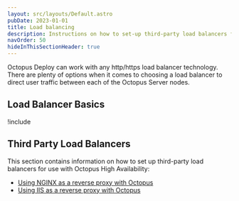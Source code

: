 ```yaml
---
layout: src/layouts/Default.astro
pubDate: 2023-01-01
title: Load balancing
description: Instructions on how to set-up third-party load balancers for Octopus High Availability (HA) to direct user traffic between each of the Octopus Server nodes.
navOrder: 50
hideInThisSectionHeader: true
---
```


Octopus Deploy can work with any http/https load balancer technology.  There are plenty of options when it comes to choosing a load balancer to direct user traffic between each of the Octopus Server nodes.

## Load Balancer Basics

!include <load-balancer-endpoint-info>

## Third Party Load Balancers

This section contains information on how to set up third-party load balancers for use with Octopus High Availability:

- [Using NGINX as a reverse proxy with Octopus](/docs/security/exposing-octopus/use-nginx-as-reverse-proxy.md)
- [Using IIS as a reverse proxy with Octopus](/docs/security/exposing-octopus/use-iis-as-reverse-proxy.md)